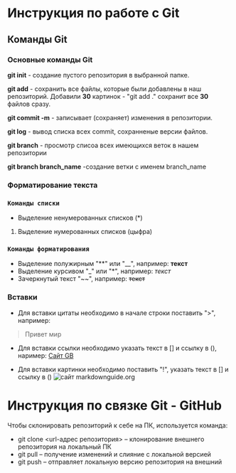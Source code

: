 Инструкция по работе с Git
=
Команды Git
-
### Основные команды Git

**git init** - создание пустого репозитория в выбранной папке.

**git add** - сохранить все файлы, которые были добавлены в наш репозиторий. Добавили **30** картинок - "git add ." сохранит все **30** файлов сразу.

**git commit -m** - записывает (сохраняет) изменения в репозитории.

**git log** - вывод списка всех commit, сохранненые версии файлов.

**git branch** - просмотр списоа всех имеющихся веток в нашем репозитории

**git branch branch_name** -создание ветки с именем branch_name

### Форматирование текста

### `Команды списки` ###
* Выделение ненумерованных списков (*)
1. Выделение нумерованных списков (цыфра)

### `Команды форматирования` ###
* Выделение полужирным "**" или "__", например: **текст**
* Выделение курсивом "_" или "*", например: *текст*
* Зачеркнутый текст "~~", например: ~~текст~~

### Вставки

* Для вставки цитаты необходимо в начале строки поставить ">", например:
> Привет мир

* Для вставки ссылки необходимо указать текст в [] и ссылку в (), наример: [Сайт GB](https://gb.ru/ "Перейти на сайт GB.RU")

* Для вставки картинки необходимо поставить "!", указать текст в [] и ссылку в () ![сайт markdownguide.org](
https://mdg.imgix.net/assets/images/san-juan-mountains.jpg?auto=format&fit=clip&q=40&w=1080)

# Инструкция по связке Git - GitHub

Чтобы склонировать репозиторий к себе на ПК, используется команда: 

- git clone <url-адрес репозитория> – клонирование внешнего репозитория на  локальный ПК
- git pull – получение изменений и слияние с локальной версией
- git push – отправляет локальную версию репозитория на внешний
